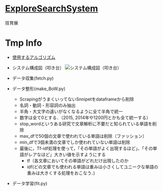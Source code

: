 # [ExploreSearchSystem](https://explore-search-system.herokuapp.com/)
技育展

# Tmp Info
- [使用するアルゴリズム](http://www.brain.kyutech.ac.jp/~furukawa/tsom-j/)
- システム構成図（叩き台）
![システム構成図（叩き台）](https://user-images.githubusercontent.com/12492226/132089022-1c772948-ab86-47fe-91b5-618c00661381.png)

- データ収集(fetch.py)
- データ整形(make_BoW.py)
  - ScrapingがうまくいってないSnnipetをdataframeから削除
  - 名詞・動詞・形容詞のみ抽出
  - 半角・大文字の違いがなくなるように全て半角で統一
  - 数字は全て0とする．（2015, 2014年や1200円とかも全て統一する）
  - stop_wordというある研究で文章解析に不要だと知られている単語を削除
  - max_dfで50個の文章で使われている単語は削除（ファッション）
  - min_dfで3個未満の文章でしか使われていない単語は削除
  - 最後に，Tf-idf処理を使って，「その単語がよく出現するほど」、「その単語がレアなほど」大きい値を示すようにする
    - tf（各文章においてその単語がどれだけ出現したのか
    - idf(どの文章でも使われる単語は重みは小さくしてユニークな単語の重みは大きくする処理をおこなう．)
- データ学習(fit.py)
